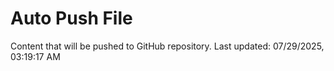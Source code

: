# Auto Push File

Content that will be pushed to GitHub repository.
Last updated: 07/29/2025, 03:19:17 AM